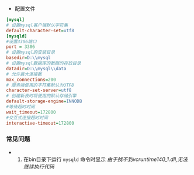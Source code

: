 



- 配置文件

```ini
[mysql]
# 设置mysql客户端默认字符集
default-character-set=utf8 
[mysqld]
#设置3306端口
port = 3306 
# 设置mysql的安装目录
basedir=D:\\mysql
# 设置mysql数据库的数据的存放目录
datadir=D:\\mysql\\data
# 允许最大连接数
max_connections=200
# 服务端使用的字符集默认为UTF8
character-set-server=utf8
# 创建新表时将使用的默认存储引擎
default-storage-engine=INNODB
#等待超时时间
wait_timeout=172800
#交互式连接超时时间
interactive-timeout=172800
```

### 常见问题

- 1. 在bin目录下运行 `mysqld` 命令时显示 *由于找不到vcruntime140_1.dll,无法继续执行代码*  

  